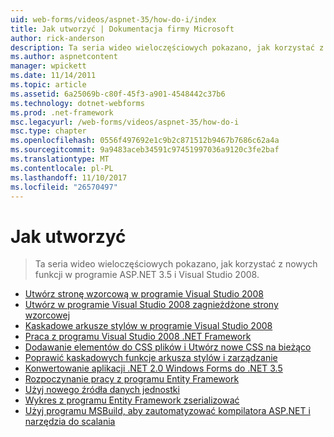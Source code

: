 ```yaml
---
uid: web-forms/videos/aspnet-35/how-do-i/index
title: Jak utworzyć | Dokumentacja firmy Microsoft
author: rick-anderson
description: Ta seria wideo wieloczęściowych pokazano, jak korzystać z nowych funkcji w programie ASP.NET 3.5 i Visual Studio 2008.
ms.author: aspnetcontent
manager: wpickett
ms.date: 11/14/2011
ms.topic: article
ms.assetid: 6a25069b-c80f-45f3-a901-4548442c37b6
ms.technology: dotnet-webforms
ms.prod: .net-framework
msc.legacyurl: /web-forms/videos/aspnet-35/how-do-i
msc.type: chapter
ms.openlocfilehash: 0556f497692e1c9b2c871512b9467b7686c62a4a
ms.sourcegitcommit: 9a9483aceb34591c97451997036a9120c3fe2baf
ms.translationtype: MT
ms.contentlocale: pl-PL
ms.lasthandoff: 11/10/2017
ms.locfileid: "26570497"
---
```

<a name="how-do-i"></a>Jak utworzyć
====================
> Ta seria wideo wieloczęściowych pokazano, jak korzystać z nowych funkcji w programie ASP.NET 3.5 i Visual Studio 2008.


- [Utwórz stronę wzorcową w programie Visual Studio 2008](how-do-i-create-a-master-page-in-visual-studio-2008.md)
- [Utwórz w programie Visual Studio 2008 zagnieżdżone strony wzorcowej](how-do-i-create-nested-master-page-in-visual-studio-2008.md)
- [Kaskadowe arkusze stylów w programie Visual Studio 2008](how-do-i-cascading-style-sheets-in-visual-studio-2008.md)
- [Praca z programu Visual Studio 2008 .NET Framework](how-do-i-working-with-visual-studio-2008-net-framework.md)
- [Dodawanie elementów do CSS plików i Utwórz nowe CSS na bieżąco](how-do-i-adding-elements-to-a-css-file-and-create-new-css-on-the-fly.md)
- [Poprawić kaskadowych funkcje arkusza stylów i zarządzanie](how-do-i-advance-cascading-style-sheet-features-and-management.md)
- [Konwertowanie aplikacji .NET 2.0 Windows Forms do .NET 3.5](how-do-i-converting-a-net-20-windows-forms-application-to-net-35.md)
- [Rozpoczynanie pracy z programu Entity Framework](how-do-i-get-started-with-the-entity-framework.md)
- [Użyj nowego źródła danych jednostki](how-do-i-use-the-new-entity-data-source.md)
- [Wykres z programu Entity Framework zserializować](how-do-i-serialize-a-graph-with-the-entity-framework.md)
- [Użyj programu MSBuild, aby zautomatyzować kompilatora ASP.NET i narzędzia do scalania](how-do-i-use-msbuild-to-automate-the-aspnet-compiler-and-merge-utilities.md)
